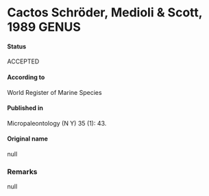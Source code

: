 Cactos Schröder, Medioli & Scott, 1989 GENUS
=======

#### Status
ACCEPTED

#### According to
World Register of Marine Species

#### Published in
Micropaleontology (N Y) 35 (1): 43.

#### Original name
null

### Remarks
null